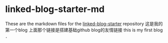 # linked-blog-starter-md
These are the markdown files for the [linked-blog-starter](https://github.com/matthewwong525/linked-blog-starter) repository
这是我的第一个blog 上面那个链接是搭建基础github blog的友情链接
this is my first blog
．